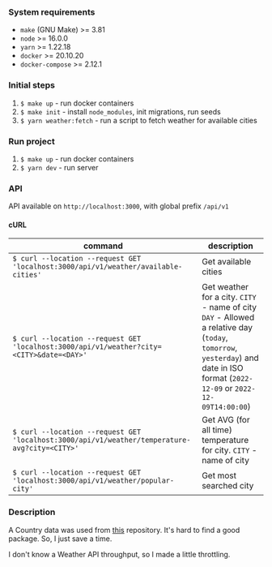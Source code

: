 ### System requirements

- `make` (GNU Make) >= 3.81
- `node` >= 16.0.0
- `yarn` >= 1.22.18
- `docker` >= 20.10.20
- `docker-compose` >= 2.12.1

### Initial steps

1. `$ make up` - run docker containers
2. `$ make init` - install `node_modules`, init migrations, run seeds
3. `$ yarn weather:fetch` - run a script to fetch weather for available cities

### Run project

1. `$ make up` - run docker containers
2. `$ yarn dev` - run server 

### API

API available on `http://localhost:3000`, with global prefix `/api/v1`

#### cURL

| command                                                                                       | description                                                                                                                                                                    |
|-----------------------------------------------------------------------------------------------|--------------------------------------------------------------------------------------------------------------------------------------------------------------------------------|
| `$ curl --location --request GET 'localhost:3000/api/v1/weather/available-cities'`            | Get available cities                                                                                                                                                           |
| `$ curl --location --request GET 'localhost:3000/api/v1/weather?city=<CITY>&date=<DAY>'`      | Get weather for a city. `CITY` - name of city `DAY` - Allowed a relative day (`today`, `tomorrow`, `yesterday`) and date in ISO format (`2022-12-09` or `2022-12-09T14:00:00`) |
| `$ curl --location --request GET 'localhost:3000/api/v1/weather/temperature-avg?city=<CITY>'` | Get AVG (for all time) temperature for city. `CITY` - name of city                                                                                                             |
| `$ curl --location --request GET 'localhost:3000/api/v1/weather/popular-city'`                | Get most searched city                                                                                                                                                         |

### Description

A Country data was used from [this](https://github.com/dr5hn/countries-states-cities-database) repository. It's hard to find a good package. So, I just save a time.  

I don't know a Weather API throughput, so I made a little throttling.
